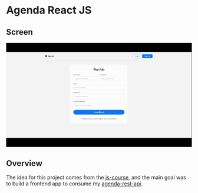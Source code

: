 # Agenda React JS

## Screen

![App Result](https://github.com/fernandaorms/agenda-reactjs/blob/main/screen/AgendaReactJS.gif)

## Overview

The idea for this project comes from the [js-course](https://github.com/fernandaorms/js-course), and the main goal was to build a frontend app to consume my [agenda-rest-api](https://github.com/fernandaorms/agenda-rest-api).